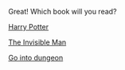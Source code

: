 Great! Which book will you read?

[Harry Potter](../WIP.md)

[The Invisible Man](../WIP.md)

[Go into dungeon](1.md)